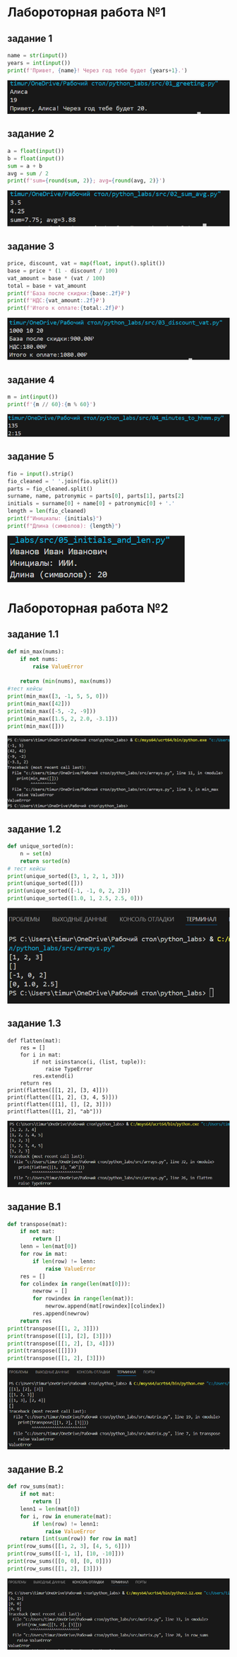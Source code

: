 # Лабороторная работа №1
## задание 1
```python
name = str(input())
years = int(input())
print(f'Привет, {name}! Через год тебе будет {years+1}.')
```
![картинка 1](./images/lab01/01ex.png)
## задание 2
```python 
a = float(input())
b = float(input())
sum = a + b
avg = sum / 2
print(f'sum={round(sum, 2)}; avg={round(avg, 2)}')
```
![картинка 2](./images/lab01/02ex.png)

## задание 3
```python
price, discount, vat = map(float, input().split())
base = price * (1 - discount / 100)
vat_amount = base * (vat / 100)
total = base + vat_amount
print(f'База после скидки:{base:.2f}₽')
print(f'НДС:{vat_amount:.2f}₽')
print(f'Итого к оплате:{total:.2f}₽')
```
![картинка 3](./images/lab01/03ex.png)

## задание 4
```python
m = int(input())
print(f'{m // 60}:{m % 60}')
```
![картинка 4](./images/lab01/04ex.png)
## задание 5
```python
fio = input().strip()
fio_cleaned = ' '.join(fio.split())
parts = fio_cleaned.split()
surname, name, patronymic = parts[0], parts[1], parts[2]
initials = surname[0] + name[0] + patronymic[0] + '.'
length = len(fio_cleaned)
print(f"Инициалы: {initials}")
print(f"Длина (символов): {length}")
```
![картинка 5](./images/lab01/05ex.png)

# Лабороторная работа №2
## задание 1.1
```python
def min_max(nums):
    if not nums:
        raise ValueError
    
    return (min(nums), max(nums))
#тест кейсы
print(min_max([3, -1, 5, 5, 0]))
print(min_max([42]))
print(min_max([-5, -2, -9]))
print(min_max([1.5, 2, 2.0, -3.1]))
print(min_max([]))
```
![картинка 6](./images/lab02/01.png)
## задание 1.2
```python
def unique_sorted(n):
    n = set(n)
    return sorted(n)
# тест кейсы
print(unique_sorted([3, 1, 2, 1, 3]))
print(unique_sorted([]))
print(unique_sorted([-1, -1, 0, 2, 2]))
print(unique_sorted([1.0, 1, 2.5, 2.5, 0]))
```
![картинка 7](./images/lab02/1_2_ex_lab02.png)

## задание 1.3
```pyhton
def flatten(mat):
    res = []
    for i in mat:
        if not isinstance(i, (list, tuple)):
            raise TypeError
        res.extend(i)
    return res
print(flatten([[1, 2], [3, 4]]))
print(flatten([[1, 2], (3, 4, 5)]))
print(flatten([[1], [], [2, 3]]))
print(flatten([[1, 2], "ab"]))
```
![картинка 8](./images/lab02/1_3_ex_lab02.png)
## задание B.1
```python
def transpose(mat):
    if not mat:
        return []
    lenn = len(mat[0])
    for row in mat:
        if len(row) != lenn:
            raise ValueError
    res = []
    for colindex in range(len(mat[0])):
        newrow = []
        for rowindex in range(len(mat)):
            newrow.append(mat[rowindex][colindex])
        res.append(newrow)
    return res
print(transpose([[1, 2, 3]]))
print(transpose([[1], [2], [3]]))
print(transpose([[1, 2], [3, 4]]))
print(transpose([[]]))
print(transpose([[1, 2], [3]]))
```
![картинка 9](./images/lab02/B1_lab02.png)

## задание B.2
```python
def row_sums(mat):
    if not mat:
        return []
    lenn1 = len(mat[0])
    for i, row in enumerate(mat):
        if len(row) != lenn1:
            raise ValueError
    return [int(sum(row)) for row in mat]
print(row_sums([[1, 2, 3], [4, 5, 6]]))
print(row_sums([[-1, 1], [10, -10]]))
print(row_sums([[0, 0], [0, 0]]))
print(row_sums([[1, 2], [3]]))
```
![картинка 10](./images/lab02/B_2_lab02.png)